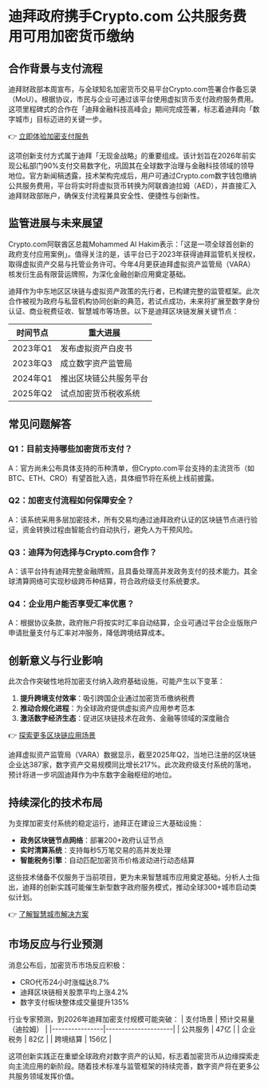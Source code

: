 # 迪拜政府携手Crypto.com 公共服务费用可用加密货币缴纳

## 合作背景与支付流程

迪拜财政部本周宣布，与全球知名加密货币交易平台Crypto.com签署合作备忘录（MoU）。根据协议，市民与企业可通过该平台使用虚拟货币支付政府服务费用。这项里程碑式的合作在「迪拜金融科技高峰会」期间完成签署，标志着迪拜向「数字城市」目标迈进的关键一步。

👉 [立即体验加密支付服务](https://bit.ly/okx_welcome)

这项创新支付方式属于迪拜「无现金战略」的重要组成。该计划旨在2026年前实现公私部门90%支付交易数字化，巩固其在全球数字治理与金融科技领域的领导地位。官方新闻稿透露，技术架构完成后，用户可通过Crypto.com数字钱包缴纳公共服务费用，平台将实时将虚拟货币转换为阿联酋迪拉姆（AED），并直接汇入迪拜财政部账户，确保支付流程兼具安全性、便捷性与创新性。

## 监管进展与未来展望

Crypto.com阿联酋区总裁Mohammed Al Hakim表示：「这是一项全球首创新的政府支付应用案例」。值得关注的是，该平台已于2023年获得迪拜监管机关授权，取得虚拟资产交易与托管业务许可。今年4月更获迪拜虚拟资产监管局（VARA）核发衍生品有限营运牌照，为深化金融创新应用奠定基础。

迪拜作为中东地区区块链与虚拟资产政策的先行者，已构建完整的监管框架。此次合作被视为政府与私营机构协同创新的典范，若试点成功，未来将扩展至数字身份认证、商业税费征收、智慧城市等场景。以下是迪拜区块链发展关键节点：

| 时间节点 | 重大进展 |
|---------|----------|
| 2023年Q1 | 发布虚拟资产白皮书 |
| 2023年Q3 | 成立数字资产监管局 |
| 2024年Q1 | 推出区块链公共服务平台 |
| 2025年Q2 | 试点加密货币税收系统 |

## 常见问题解答

### Q1：目前支持哪些加密货币支付？
A：官方尚未公布具体支持的币种清单，但Crypto.com平台支持的主流货币（如BTC、ETH、CRO）有望首批入选，具体细节将在系统上线前披露。

### Q2：加密支付流程如何保障安全？
A：该系统采用多层加密技术，所有交易均通过迪拜政府认证的区块链节点进行验证，资金转换过程由智能合约自动执行，避免人为干预风险。

### Q3：迪拜为何选择与Crypto.com合作？
A：该平台持有迪拜完整金融牌照，且具备处理高并发政务支付的技术能力。其全球清算网络可实现秒级跨币种结算，符合政府级支付系统要求。

### Q4：企业用户能否享受汇率优惠？
A：根据协议条款，政府账户将按实时汇率自动结算，企业可通过平台企业版账户申请批量支付与汇率对冲服务，降低跨境结算成本。

## 创新意义与行业影响

此次合作突破性地将加密支付纳入政府基础设施，可能产生以下变革：
1. **提升跨境支付效率**：吸引跨国企业通过加密货币缴纳税费
2. **推动合规化进程**：为全球政府提供虚拟资产应用参考范本
3. **激活数字经济生态**：促进区块链技术在政务、金融等领域的深度融合

👉 [探索更多区块链应用场景](https://bit.ly/okx_welcome)

迪拜虚拟资产监管局（VARA）数据显示，截至2025年Q2，当地已注册的区块链企业达387家，数字资产交易规模同比增长217%。此次政府级支付系统的落地，预计将进一步巩固迪拜作为中东数字金融枢纽的地位。

## 持续深化的技术布局

为支撑加密支付系统的稳定运行，迪拜正在建设三大基础设施：
- **政务区块链节点网络**：部署200+政府认证节点
- **实时清算系统**：支持每秒5万笔交易的高并发处理
- **智能税务引擎**：自动匹配加密货币价格波动进行动态结算

这些技术储备不仅服务于当前项目，更为未来智慧城市应用奠定基础。分析人士指出，迪拜的创新实践可能催生新型数字政府服务模式，推动全球300+城市启动类似计划。

👉 [了解智慧城市解决方案](https://bit.ly/okx_welcome)

## 市场反应与行业预测

消息公布后，加密货币市场反应积极：
- CRO代币24小时涨幅达8.7%
- 迪拜区块链相关股票平均上涨4.2%
- 数字支付板块整体成交量提升135%

行业专家预测，到2026年迪拜加密支付规模可能突破：
| 支付场景        | 预计交易量（迪拉姆） |
|----------------|---------------------|
| 公共服务        | 47亿                |
| 企业税务        | 82亿                |
| 跨境结算        | 156亿               |

这项创新实践正在重塑全球政府对数字资产的认知，标志着加密货币从边缘探索走向主流应用的新阶段。随着技术标准与监管框架的持续完善，数字资产将在更多公共服务领域发挥价值。